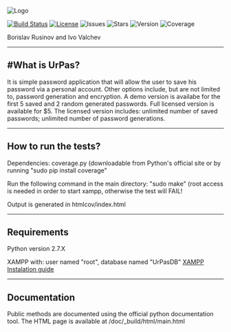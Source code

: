 ![Logo](http://s24.postimg.org/vb2g9mla9/Ur_Pas_Logo.png)

[![Build Status](https://travis-ci.org/I-Valchev/UrPas.svg?branch=master)](https://travis-ci.org/I-Valchev/UrPas) [![License](http://s29.postimg.org/x917x5o2r/license_apache_blue_1.png)](https://img.shields.io/hexpm/l/plug.svg) ![Issues](http://s2.postimg.org/rbovcedjp/issues_0_brightgreen.png) ![Stars](http://s13.postimg.org/6d8j2a7yr/stars_1_blue.png) ![Version](https://img.shields.io/badge/version-0.0.1-brightgreen.svg) 
![Coverage](https://img.shields.io/badge/coverage-56%25-yellowgreen.svg)

Borislav Rusinov and Ivo Valchev

---
#What is UrPas? 
---
It is simple password application that will allow the user to save his password via a personal account.
Other options include, but are not limited to, password generation and encryption.
A demo version is availabe for the first 5 saved and 2 random generated passwords.
Full licensed version is available for $5. 
The licensed version includes: unlimited number of saved passwords; unlimited number of password generations.

---
How to run the tests?
---

Dependencies: coverage.py (downloadable from Python's official site or by running "sudo pip install coverage"

Run the following command in the main directory: "sudo make" (root access is needed in order to start xampp, otherwise the test will FAIL!

Output is generated in htmlcov/index.html

---
Requirements
---

Python version 2.7.X

XAMPP with: user named "root", database named "UrPasDB" [XAMPP Instalation guide](http://ubuntuportal.com/2013/12/how-to-install-xampp-1-8-3-for-linux-in-ubuntu-desktop.html)

---
Documentation
---

Public methods are documented using the official python documentation tool. The HTML page is available at /doc/_build/html/main.html
